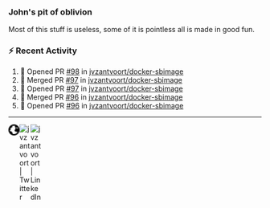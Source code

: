 ### John's pit of oblivion

Most of this stuff is useless, some of it is pointless all is made in good fun.

### :zap: Recent Activity

<!--START_SECTION:activity-->
1. 💪 Opened PR [#98](https://github.com/jvzantvoort/docker-sbimage/pull/98) in [jvzantvoort/docker-sbimage](https://github.com/jvzantvoort/docker-sbimage)
2. 🎉 Merged PR [#97](https://github.com/jvzantvoort/docker-sbimage/pull/97) in [jvzantvoort/docker-sbimage](https://github.com/jvzantvoort/docker-sbimage)
3. 💪 Opened PR [#97](https://github.com/jvzantvoort/docker-sbimage/pull/97) in [jvzantvoort/docker-sbimage](https://github.com/jvzantvoort/docker-sbimage)
4. 🎉 Merged PR [#96](https://github.com/jvzantvoort/docker-sbimage/pull/96) in [jvzantvoort/docker-sbimage](https://github.com/jvzantvoort/docker-sbimage)
5. 💪 Opened PR [#96](https://github.com/jvzantvoort/docker-sbimage/pull/96) in [jvzantvoort/docker-sbimage](https://github.com/jvzantvoort/docker-sbimage)
<!--END_SECTION:activity-->

---

[<img align="left" alt="jvzantvoort.org" width="22px" src="https://raw.githubusercontent.com/iconic/open-iconic/master/svg/globe.svg" />][website]
[<img align="left" alt="jvzantvoort | Twitter" width="22px" src="https://cdn.jsdelivr.net/npm/simple-icons@v3/icons/twitter.svg" />][twitter]
[<img align="left" alt="jvzantvoort | LinkedIn" width="22px" src="https://cdn.jsdelivr.net/npm/simple-icons@v3/icons/linkedin.svg" />][linkedin]


[website]: https://vanzantvoort.org/
[twitter]: https://twitter.com/jvanzantvoort
[linkedin]: https://www.linkedin.com/in/johnvanzantvoort/
